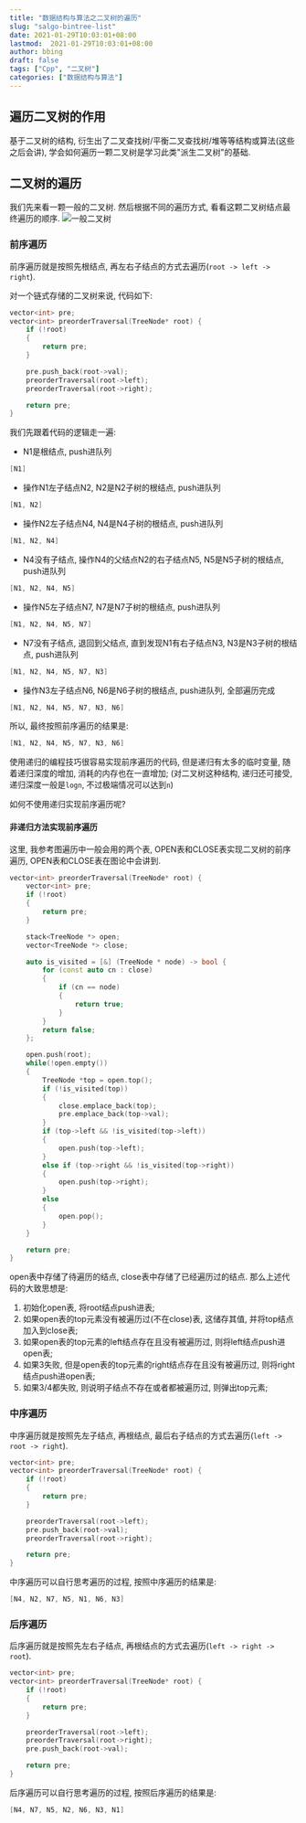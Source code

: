 ```yaml
---
title: "数据结构与算法之二叉树的遍历"
slug: "salgo-bintree-list"
date: 2021-01-29T10:03:01+08:00
lastmod:  2021-01-29T10:03:01+08:00
author: bbing
draft: false
tags: ["Cpp", "二叉树"]
categories: ["数据结构与算法"]
---
```


## 遍历二叉树的作用

基于二叉树的结构, 衍生出了二叉查找树/平衡二叉查找树/堆等等结构或算法(这些之后会讲), 学会如何遍历一颗二叉树是学习此类"派生二叉树"的基础.

## 二叉树的遍历

我们先来看一颗一般的二叉树. 然后根据不同的遍历方式, 看看这颗二叉树结点最终遍历的顺序.
![一般二叉树](https://s3.ax1x.com/2021/01/25/sOk8ij.png "二叉树")

### 前序遍历

前序遍历就是按照先根结点, 再左右子结点的方式去遍历(```root -> left -> right```).

对一个链式存储的二叉树来说, 代码如下:

```C++
vector<int> pre;
vector<int> preorderTraversal(TreeNode* root) {
    if (!root)
    {
        return pre;
    }

    pre.push_back(root->val);
    preorderTraversal(root->left);
    preorderTraversal(root->right);

    return pre;
}
```

我们先跟着代码的逻辑走一遍:

- N1是根结点, push进队列
```C++
[N1]
```

- 操作N1左子结点N2, N2是N2子树的根结点, push进队列
```C++
[N1, N2]
```

- 操作N2左子结点N4, N4是N4子树的根结点, push进队列
```C++
[N1, N2, N4]
```

- N4没有子结点, 操作N4的父结点N2的右子结点N5, N5是N5子树的根结点, push进队列
```C++
[N1, N2, N4, N5]
```

- 操作N5左子结点N7, N7是N7子树的根结点, push进队列
```C++
[N1, N2, N4, N5, N7]
```

- N7没有子结点, 退回到父结点, 直到发现N1有右子结点N3, N3是N3子树的根结点, push进队列
```C++
[N1, N2, N4, N5, N7, N3]
```

- 操作N3左子结点N6, N6是N6子树的根结点, push进队列, 全部遍历完成
```C++
[N1, N2, N4, N5, N7, N3, N6]
```

所以, 最终按照前序遍历的结果是:
```C++
[N1, N2, N4, N5, N7, N3, N6]
```

使用递归的编程技巧很容易实现前序遍历的代码, 但是递归有太多的临时变量, 随着递归深度的增加, 消耗的内存也在一直增加;
(对二叉树这种结构, 递归还可接受, 递归深度一般是```logn```, 不过极端情况可以达到```n```)

如何不使用递归实现前序遍历呢?

#### 非递归方法实现前序遍历

这里, 我参考图遍历中一般会用的两个表, OPEN表和CLOSE表实现二叉树的前序遍历, OPEN表和CLOSE表在图论中会讲到.
```C++
vector<int> preorderTraversal(TreeNode* root) {
    vector<int> pre;
    if (!root)
    {
        return pre;
    }

    stack<TreeNode *> open;
    vector<TreeNode *> close;

    auto is_visited = [&] (TreeNode * node) -> bool {
        for (const auto cn : close)
        {
            if (cn == node)
            {
                return true;
            }
        }
        return false;
    };

    open.push(root);
    while(!open.empty())
    {
        TreeNode *top = open.top();
        if (!is_visited(top))
        {
            close.emplace_back(top);
            pre.emplace_back(top->val);
        }
        if (top->left && !is_visited(top->left))
        {
            open.push(top->left);
        }
        else if (top->right && !is_visited(top->right))
        {
            open.push(top->right);
        }
        else
        {
            open.pop();
        }
    }

    return pre;
}
```

open表中存储了待遍历的结点, close表中存储了已经遍历过的结点. 那么上述代码的大致思想是:
1. 初始化open表, 将root结点push进表;
2. 如果open表的top元素没有被遍历过(不在close)表, 这储存其值, 并将top结点加入到close表;
3. 如果open表的top元素的left结点存在且没有被遍历过, 则将left结点push进open表;
4. 如果3失败, 但是open表的top元素的right结点存在且没有被遍历过, 则将right结点push进open表;
5. 如果3/4都失败, 则说明子结点不存在或者都被遍历过, 则弹出top元素;

### 中序遍历

中序遍历就是按照先左子结点, 再根结点, 最后右子结点的方式去遍历(```left -> root -> right```).

```C++
vector<int> pre;
vector<int> preorderTraversal(TreeNode* root) {
    if (!root)
    {
        return pre;
    }

    preorderTraversal(root->left);
    pre.push_back(root->val);
    preorderTraversal(root->right);

    return pre;
}
```

中序遍历可以自行思考遍历的过程, 按照中序遍历的结果是:
```C++
[N4, N2, N7, N5, N1, N6, N3]
```

### 后序遍历

后序遍历就是按照先左右子结点, 再根结点的方式去遍历(```left -> right -> root```).

```C++
vector<int> pre;
vector<int> preorderTraversal(TreeNode* root) {
    if (!root)
    {
        return pre;
    }

    preorderTraversal(root->left);
    preorderTraversal(root->right);
    pre.push_back(root->val);

    return pre;
}
```

后序遍历可以自行思考遍历的过程, 按照后序遍历的结果是:
```C++
[N4, N7, N5, N2, N6, N3, N1]
```
